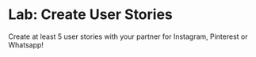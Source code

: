 # Lab: Create User Stories

Create at least 5 user stories with your partner for Instagram, Pinterest or Whatsapp!
